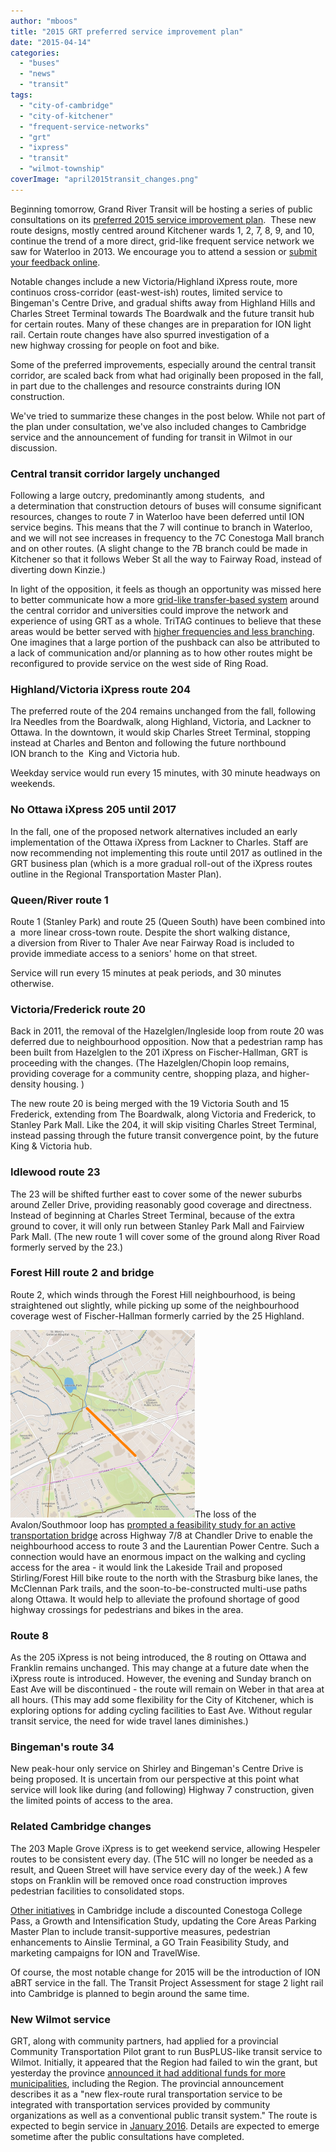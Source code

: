 ```yaml
---
author: "mboos"
title: "2015 GRT preferred service improvement plan"
date: "2015-04-14"
categories: 
  - "buses"
  - "news"
  - "transit"
tags: 
  - "city-of-cambridge"
  - "city-of-kitchener"
  - "frequent-service-networks"
  - "grt"
  - "ixpress"
  - "transit"
  - "wilmot-township"
coverImage: "april2015transit_changes.png"
---
```


Beginning tomorrow, Grand River Transit will be hosting a series of public consultations on its [preferred 2015 service improvement plan](https://www.grt.ca/en/aboutus/2015PCC.asp).  These new route designs, mostly centred around Kitchener wards 1, 2, 7, 8, 9, and 10, continue the trend of a more direct, grid-like frequent service network we saw for Waterloo in 2013. We encourage you to attend a session or [submit your feedback online](https://row.survey.esolutionsgroup.ca/TakeSurvey.aspx?SurveyID=8lKKnl41).

Notable changes include a new Victoria/Highland iXpress route, more continuos cross-corridor (east-west-ish) routes, limited service to Bingeman's Centre Drive, and gradual shifts away from Highland Hills and Charles Street Terminal towards The Boardwalk and the future transit hub for certain routes. Many of these changes are in preparation for ION light rail. Certain route changes have also spurred investigation of a new highway crossing for people on foot and bike.

Some of the preferred improvements, especially around the central transit corridor, are scaled back from what had originally been proposed in the fall, in part due to the challenges and resource constraints during ION construction.

We've tried to summarize these changes in the post below. While not part of the plan under consultation, we've also included changes to Cambridge service and the announcement of funding for transit in Wilmot in our discussion.

<!--more-->

### Central transit corridor largely unchanged

Following a large outcry, predominantly among students,  and a determination that construction detours of buses will consume significant resources, changes to route 7 in Waterloo have been deferred until ION service begins. This means that the 7 will continue to branch in Waterloo, and we will not see increases in frequency to the 7C Conestoga Mall branch and on other routes. (A slight change to the 7B branch could be made in Kitchener so that it follows Weber St all the way to Fairway Road, instead of diverting down Kinzie.)

In light of the opposition, it feels as though an opportunity was missed here to better communicate how a more [grid-like transfer-based system](https://www.citylab.com/commute/2015/04/why-you-should-reconsider-your-hatred-of-transit-transfers-in-2-infographics/390042/) around the central corridor and universities could improve the network and experience of using GRT as a whole. TriTAG continues to believe that these areas would be better served with [higher frequencies and less branching](/blog/2014/11/25/thoughts-on-the-grt-2015-improvement-plan/ "Thoughts on the GRT 2015 Improvement Plan"). One imagines that a large portion of the pushback can also be attributed to a lack of communication and/or planning as to how other routes might be reconfigured to provide service on the west side of Ring Road.

### Highland/Victoria iXpress route 204

The preferred route of the 204 remains unchanged from the fall, following Ira Needles from the Boardwalk, along Highland, Victoria, and Lackner to Ottawa. In the downtown, it would skip Charles Street Terminal, stopping instead at Charles and Benton and following the future northbound ION branch to the  King and Victoria hub.

Weekday service would run every 15 minutes, with 30 minute headways on weekends.

### No Ottawa iXpress 205 until 2017

In the fall, one of the proposed network alternatives included an early implementation of the Ottawa iXpress from Lackner to Charles. Staff are now recommending not implementing this route until 2017 as outlined in the GRT business plan (which is a more gradual roll-out of the iXpress routes outline in the Regional Transportation Master Plan).

### Queen/River route 1

Route 1 (Stanley Park) and route 25 (Queen South) have been combined into a  more linear cross-town route. Despite the short walking distance, a diversion from River to Thaler Ave near Fairway Road is included to provide immediate access to a seniors' home on that street.

Service will run every 15 minutes at peak periods, and 30 minutes otherwise.

### Victoria/Frederick route 20

Back in 2011, the removal of the Hazelglen/Ingleside loop from route 20 was deferred due to neighbourhood opposition. Now that a pedestrian ramp has been built from Hazelglen to the 201 iXpress on Fischer-Hallman, GRT is proceeding with the changes. (The Hazelglen/Chopin loop remains, providing coverage for a community centre, shopping plaza, and higher-density housing. )

The new route 20 is being merged with the 19 Victoria South and 15 Frederick, extending from The Boardwalk, along Victoria and Frederick, to Stanley Park Mall. Like the 204, it will skip visiting Charles Street Terminal, instead passing through the future transit convergence point, by the future King & Victoria hub.

### Idlewood route 23

The 23 will be shifted further east to cover some of the newer suburbs around Zeller Drive, providing reasonably good coverage and directness. Instead of beginning at Charles Street Terminal, because of the extra ground to cover, it will only run between Stanley Park Mall and Fairview Park Mall. (The new route 1 will cover some of the ground along River Road formerly served by the 23.)

### Forest Hill route 2 and bridge

Route 2, which winds through the Forest Hill neighbourhood, is being straightened out slightly, while picking up some of the neighbourhood coverage west of Fischer-Hallman formerly carried by the 25 Highland.

[![Potential cycling and trails connections for proposed Chandler Dr bridge](/images/strasburg-bridge-295x300.png)](/images/strasburg-bridge.png)The loss of the Avalon/Southmoor loop has [prompted a feasibility study for an active transportation bridge](https://www.regionofwaterloo.ca/en/regionalGovernment/resources/PW/PA2015-0414.pdf#page=70) across Highway 7/8 at Chandler Drive to enable the neighbourhood access to route 3 and the Laurentian Power Centre. Such a connection would have an enormous impact on the walking and cycling access for the area - it would link the Lakeside Trail and proposed Stirling/Forest Hill bike route to the north with the Strasburg bike lanes, the McClennan Park trails, and the soon-to-be-constructed multi-use paths along Ottawa. It would help to alleviate the profound shortage of good highway crossings for pedestrians and bikes in the area.

### Route 8

As the 205 iXpress is not being introduced, the 8 routing on Ottawa and Franklin remains unchanged. This may change at a future date when the iXpress route is introduced. However, the evening and Sunday branch on East Ave will be discontinued - the route will remain on Weber in that area at all hours. (This may add some flexibility for the City of Kitchener, which is exploring options for adding cycling facilities to East Ave. Without regular transit service, the need for wide travel lanes diminishes.)

### Bingeman's route 34

New peak-hour only service on Shirley and Bingeman's Centre Drive is being proposed. It is uncertain from our perspective at this point what service will look like during (and following) Highway 7 construction, given the limited points of access to the area.

### Related Cambridge changes

The 203 Maple Grove iXpress is to get weekend service, allowing Hespeler routes to be consistent every day. (The 51C will no longer be needed as a result, and Queen Street will have service every day of the week.) A few stops on Franklin will be removed once road construction improves pedestrian facilities to consolidated stops.

[Other initiatives](https://www.regionofwaterloo.ca/en/regionalGovernment/resources/PW/PA2015-0414.pdf#page=195) in Cambridge include a discounted Conestoga College Pass, a Growth and Intensification Study, updating the Core Areas Parking Master Plan to include transit-supportive measures, pedestrian enhancements to Ainslie Terminal, a GO Train Feasibility Study, and marketing campaigns for ION and TravelWise.

Of course, the most notable change for 2015 will be the introduction of ION aBRT service in the fall. The Transit Project Assessment for stage 2 light rail into Cambridge is planned to begin around the same time.

### New Wilmot service

GRT, along with community partners, had applied for a provincial Community Transportation Pilot grant to run BusPLUS-like transit service to Wilmot. Initially, it appeared that the Region had failed to win the grant, but yesterday the province [announced it had additional funds for more municipalities](https://news.ontario.ca/mto/en/2015/04/improving-transportation-for-youth-seniors-persons-living-with-disabilities-1.html), including the Region. The provincial announcement describes it as a "new flex-route rural transportation service to be integrated with transportation services provided by community organizations as well as a conventional public transit system." The route is expected to begin service in [January 2016](https://www.cbc.ca/news/canada/kitchener-waterloo/new-grt-bus-to-run-between-wilmot-township-and-kitchener-1.3032397?cmp=rss). Details are expected to emerge sometime after the public consultations have completed.
